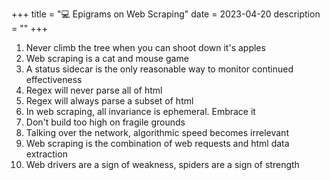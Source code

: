 +++
title = "💻 Epigrams on Web Scraping"
date = 2023-04-20
description = ""
+++

1. Never climb the tree when you can shoot down it's apples
2. Web scraping is a cat and mouse game
3. A status sidecar is the only reasonable way to monitor continued effectiveness
4. Regex will never parse all of html
5. Regex will always parse a subset of html
6. In web scraping, all invariance is ephemeral. Embrace it
7. Don't build too high on fragile grounds
8. Talking over the network, algorithmic speed becomes irrelevant
9. Web scraping is the combination of web requests and html data extraction
10. Web drivers are a sign of weakness, spiders are a sign of strength
